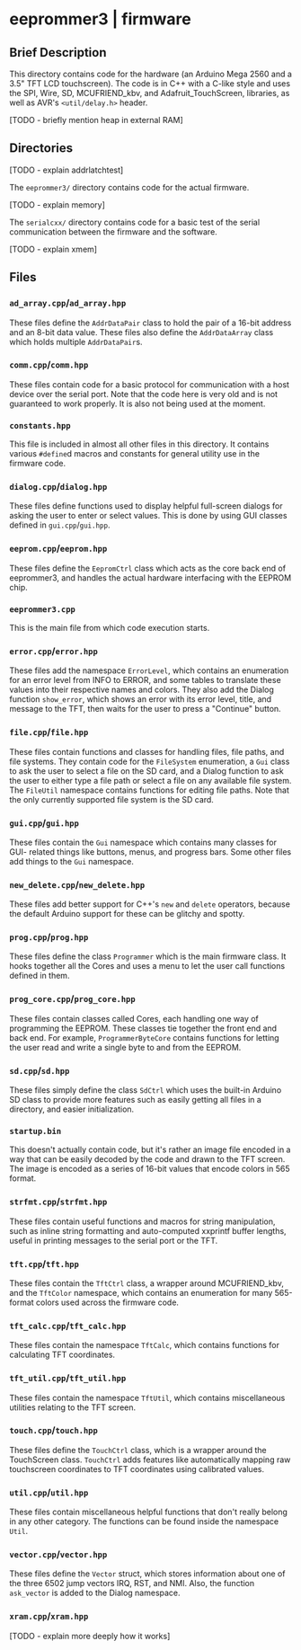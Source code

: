 # eeprommer3 | firmware

## Brief Description

This directory contains code for the hardware (an Arduino Mega 2560 and a 3.5"
TFT LCD touchscreen). The code is in C++ with a C-like style and uses the SPI,
Wire, SD, MCUFRIEND\_kbv, and Adafruit\_TouchScreen, libraries, as well as AVR's
`<util/delay.h>` header.

\[TODO - briefly mention heap in external RAM]

## Directories

\[TODO - explain addrlatchtest]

The `eeprommer3/` directory contains code for the actual firmware.

\[TODO - explain memory]

The `serialcxx/` directory contains code for a basic test of the serial
communication between the firmware and the software.

\[TODO - explain xmem]

## Files

### `ad_array.cpp`/`ad_array.hpp`

These files define the `AddrDataPair` class to hold the pair of a 16-bit
address and an 8-bit data value. These files also define the `AddrDataArray`
class which holds multiple `AddrDataPair`s.

### `comm.cpp`/`comm.hpp`

These files contain code for a basic protocol for communication with a host
device over the serial port. Note that the code here is very old and is not
guaranteed to work properly. It is also not being used at the moment.

### `constants.hpp`

This file is included in almost all other files in this directory. It
contains various `#define`d macros and constants for general utility use in
the firmware code.

### `dialog.cpp`/`dialog.hpp`

These files define functions used to display helpful full-screen dialogs for
asking the user to enter or select values. This is done by using GUI classes
defined in `gui.cpp`/`gui.hpp`.

### `eeprom.cpp`/`eeprom.hpp`

These files define the `EepromCtrl` class which acts as the core back end of
eeprommer3, and handles the actual hardware interfacing with the EEPROM chip.

### `eeprommer3.cpp`

This is the main file from which code execution starts.

### `error.cpp`/`error.hpp`

These files add the namespace `ErrorLevel`, which contains an enumeration for
an error level from INFO to ERROR, and some tables to translate these values
into their respective names and colors. They also add the Dialog function
`show_error`, which shows an error with its error level, title, and message to
the TFT, then waits for the user to press a "Continue" button.

### `file.cpp`/`file.hpp`

These files contain functions and classes for handling files, file paths, and
file systems. They contain code for the `FileSystem` enumeration, a `Gui` class
to ask the user to select a file on the SD card, and a Dialog function to ask
the user to either type a file path or select a file on any available file
system. The `FileUtil` namespace contains functions for editing file paths.
Note that the only currently supported file system is the SD card.

### `gui.cpp`/`gui.hpp`

These files contain the `Gui` namespace which contains many classes for GUI-
related things like buttons, menus, and progress bars. Some other files add
things to the `Gui` namespace.

### `new_delete.cpp`/`new_delete.hpp`

These files add better support for C++'s `new` and `delete` operators, because
the default Arduino support for these can be glitchy and spotty.

### `prog.cpp`/`prog.hpp`

These files define the class `Programmer` which is the main firmware class. It
hooks together all the Cores and uses a menu to let the user call functions
defined in them.

### `prog_core.cpp`/`prog_core.hpp`

These files contain classes called Cores, each handling one way of programming
the EEPROM. These classes tie together the front end and back end. For example,
`ProgrammerByteCore` contains functions for letting the user read and write a
single byte to and from the EEPROM.

### `sd.cpp`/`sd.hpp`

These files simply define the class `SdCtrl` which uses the built-in Arduino SD
class to provide more features such as easily getting all files in a directory,
and easier initialization.

### `startup.bin`

This doesn't actually contain code, but it's rather an image file encoded in a
way that can be easily decoded by the code and drawn to the TFT screen. The
image is encoded as a series of 16-bit values that encode colors in 565 format.

### `strfmt.cpp`/`strfmt.hpp`

These files contain useful functions and macros for string manipulation, such as
inline string formatting and auto-computed xxprintf buffer lengths, useful in
printing messages to the serial port or the TFT.

### `tft.cpp`/`tft.hpp`

These files contain the `TftCtrl` class, a wrapper around MCUFRIEND\_kbv, and
the `TftColor` namespace, which contains an enumeration for many 565-format
colors used across the firmware code.

### `tft_calc.cpp`/`tft_calc.hpp`

These files contain the namespace `TftCalc`, which contains functions for
calculating TFT coordinates.

### `tft_util.cpp`/`tft_util.hpp`

These files contain the namespace `TftUtil`, which contains miscellaneous
utilities relating to the TFT screen.

### `touch.cpp`/`touch.hpp`

These files define the `TouchCtrl` class, which is a wrapper around the
TouchScreen class. `TouchCtrl` adds features like automatically mapping raw
touchscreen coordinates to TFT coordinates using calibrated values.

### `util.cpp`/`util.hpp`

These files contain miscellaneous helpful functions that don't really belong in
any other category. The functions can be found inside the namespace `Util`.

### `vector.cpp`/`vector.hpp`

These files define the `Vector` struct, which stores information about one of
the three 6502 jump vectors IRQ, RST, and NMI. Also, the function `ask_vector`
is added to the Dialog namespace.

### `xram.cpp`/`xram.hpp`

\[TODO - explain more deeply how it works]
